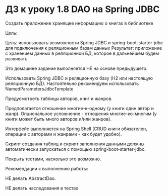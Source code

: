 # ДЗ к уроку 1.8 DAO на Spring JDBC
Создать приложение хранящее информацию о книгах в библиотеке

Цель:

Цель: использовать возможности Spring JDBC и spring-boot-starter-jdbc для подключения к реляционным базам данных Результат: приложение с хранением данных в реляционной БД, которое в дальнейшем будем развивать

Это домашнее задание выполняется НЕ на основе предыдущего.

Использовать Spring JDBC и реляционную базу (H2 или настоящую реляционную БД). Настоятельно рекомендуем использовать NamedParametersJdbcTemplate

Предусмотреть таблицы авторов, книг и жанров.

Предполагается отношение многие-к-одному (у книги один автор и жанр). Опциональное усложнение - отношения многие-ко-многим (у книги может быть много авторов и/или жанров).

Интерфейс выполняется на Spring Shell (CRUD книги обязателен, операции с авторами и жанрами - как будет удобно).

Скрипт создания таблиц и скрипт заполнения данными должны автоматически запускаться с помощью spring-boot-starter-jdbc.

Покрыть тестами, насколько это возможно.

Рекомендации к выполнению работы:

НЕ делать AbstractDao.

НЕ делать наследования в тестах
